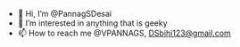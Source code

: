 - 👋 Hi, I’m @PannagSDesai
- 👀 I’m interested in anything that is geeky
- 📫 How to reach me @VPANNAGS, DSbihi123@gmail.com

<!---
PannagSDesai/PannagSDesai is a ✨ special ✨ repository because its `README.md` (this file) appears on your GitHub profile.
You can click the Preview link to take a look at your changes.
--->
